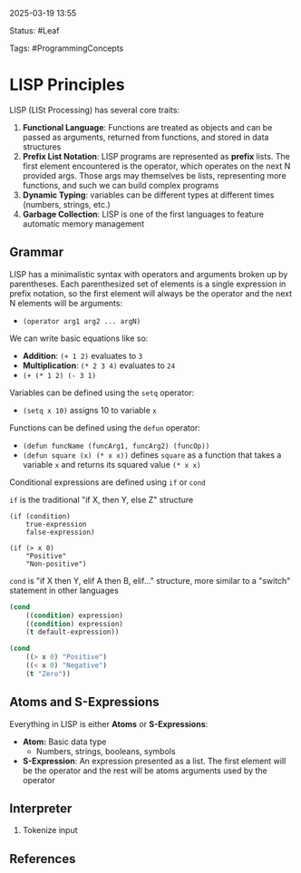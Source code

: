 2025-03-19 13:55

Status: #Leaf

Tags: #ProgrammingConcepts 

# LISP Principles
LISP (LISt Processing) has several core traits: 
1) **Functional Language**: Functions are treated as objects and can be passed as arguments, returned from functions, and stored in data structures
2) **Prefix List Notation**: LISP programs are represented as **prefix** lists. The first element encountered is the operator, which operates on the next N provided args. Those args may themselves be lists, representing more functions, and such we can build complex programs
3) **Dynamic Typing**: variables can be different types at different times (numbers, strings, etc.)
4) **Garbage Collection**: LISP is one of the first languages to feature automatic memory management
## Grammar
LISP has a minimalistic syntax with operators and arguments broken up by parentheses. Each parenthesized set of elements is a single expression in prefix notation, so the first element will always be the operator and the next N elements will be arguments:
- `(operator arg1 arg2 ... argN)`

We can write basic equations like so:
- **Addition**: `(+ 1 2)` evaluates to `3`
- **Multiplication**: `(* 2 3 4)` evaluates to `24`
- `(+ (* 1 2) (- 3 1)`

Variables can be defined using the `setq` operator:
- `(setq x 10)` assigns 10 to variable `x`

Functions can be defined using the `defun` operator:
- `(defun funcName (funcArg1, funcArg2) (funcOp))`
- `(defun square (x) (* x x))` defines `square` as a function that takes a variable `x` and returns its squared value `(* x x)`

Conditional expressions are defined using `if` or `cond`

`if` is the traditional "if X, then Y, else Z" structure
```LISP
(if (condition)
	true-expression
	false-expression)

(if (> x 0)
	"Positive"
	"Non-positive")
```

`cond` is "if X then Y, elif A then B, elif..." structure, more similar to a "switch" statement in other languages
```lisp
(cond 
	((condition) expression)
	((condition) expression)
	(t default-expression))

(cond
	((> x 0) "Positive")
	((< x 0) "Negative")
	(t "Zero"))
```
## Atoms and S-Expressions
Everything in LISP is either **Atoms** or **S-Expressions**:
- **Atom:** Basic data type
	- Numbers, strings, booleans, symbols
- **S-Expression**: An expression presented as a list. The first element will be the operator and the rest will be atoms arguments used by the operator
## Interpreter
1) Tokenize input


## References
